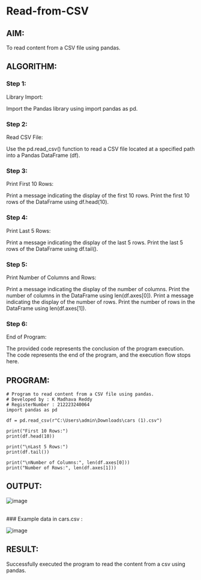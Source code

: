 # Read-from-CSV

## AIM:
To read content from a CSV file using pandas.
## ALGORITHM:
### Step 1:
Library Import:

Import the Pandas library using import pandas as pd.
### Step 2:
Read CSV File:

Use the pd.read_csv() function to read a CSV file located at a specified path into a Pandas DataFrame (df).
### Step 3:
Print First 10 Rows:

Print a message indicating the display of the first 10 rows.
Print the first 10 rows of the DataFrame using df.head(10).
### Step 4:
Print Last 5 Rows:

Print a message indicating the display of the last 5 rows.
Print the last 5 rows of the DataFrame using df.tail().
### Step 5:
Print Number of Columns and Rows:

Print a message indicating the display of the number of columns.
Print the number of columns in the DataFrame using len(df.axes[0]).
Print a message indicating the display of the number of rows.
Print the number of rows in the DataFrame using len(df.axes[1]).
### Step 6:
End of Program:

The provided code represents the conclusion of the program execution.
The code represents the end of the program, and the execution flow stops here.
## PROGRAM:
```
# Program to read content from a CSV file using pandas.
# Developed by : K Madhava Reddy
# RegisterNumber : 212223240064
import pandas as pd

df = pd.read_csv(r"C:\Users\admin\Downloads\cars (1).csv")

print("First 10 Rows:")
print(df.head(10))

print("\nLast 5 Rows:")
print(df.tail())

print("\nNumber of Columns:", len(df.axes[0]))
print("Number of Rows:", len(df.axes[1]))
```
## OUTPUT:
![image](https://github.com/Madhavareddy09/Read-from-CSV/assets/145742470/742c49bc-0925-4511-ba12-68ecce88f5eb)

<br>
### Example data in cars.csv :

![image](https://github.com/Madhavareddy09/Read-from-CSV/assets/145742470/9dd77a9c-7473-40a5-b78f-2a3444a0862d)


## RESULT:
Successfully executed the program to read the content from a csv using pandas.
